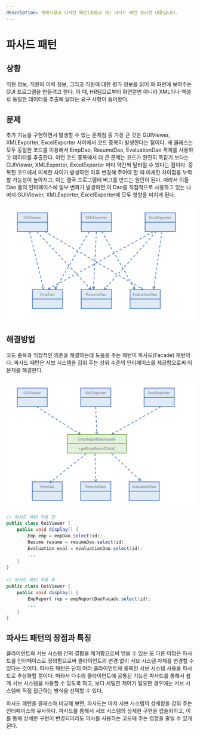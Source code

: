 ```yaml
---
description: 객체지향과 디자인 패턴(최범균 저) 파사드 패턴 정리한 내용입니다.
---
```


# 파사드 패턴

## 상황

직원 정보, 직원의 이력 정보, 그리고 직원에 대한 평가 정보를 읽어 와 화면에 보여주는 GUI 프로그램을 만들려고 한다. 이 때, HR팀으로부터 화면뿐만 아니라 XML이나 엑셀로 동일한 데이터를 추출해 달라는 요구 사항이 들어왔다.

## 문제

추가 기능을 구현하면서 발생할 수 있는 문제점 중 가장 큰 것은 GUIViewer, XMLExporter, ExcelExporter 사이에서 코드 중복이 발생한다는 점이다. 새 클래스는 모두 동일한 코드를 이용해서 EmpDao, ResumeDao, EvaluationDao 객체를 사용하고 데이터를 추출한다. 이런 코드 중복에서 더 큰 문제는 코드가 완전히 똑같기 보다는 GUIViewer, XMLExporter, ExcelExporter 마다 약간씩 달라질 수 있다는 점이다. 중복된 코드에서 미세한 차이가 발생하면 이후 변경해 주어야 할 때 미세한 차이점을 누락할 가능성이 높아지고, 이는 결국 프로그램에 버그를 만드는 원인이 된다. 따라서 이들 Dao 들의 인터페이스에 일부 변화가 발생하면 이 Dao를 직접적으로 사용하고 있는 나머지 GUIViewer, XMLExporter, ExcelExporter에 모두 영향을 미치게 된다.

![](../../../.gitbook/assets/1%20%2819%29.png)

## 해결방법

코드 중복과 직접적인 의존을 해결하는데 도움을 주는 패턴이 파사드\(Facade\) 패턴이다. 파사드 패턴은 서브 시스템을 감춰 주는 상위 수준의 인터페이스를 제공함으로써 이 문제를 해결한다.

![](../../../.gitbook/assets/2%20%289%29.png)

```java
// 파사드 패턴 적용 전
public class GuiViewer {
    public void display() {
        Emp emp = empDao.select(id);
        Resume resume = resumeDao.select(id);
        Evaluation eval = evaluationDao.select(id);
        ...
    }
}

// 파사드 패턴 적용 후
public class GuiViewer {
    public void display() {
        EmpReport rep = empReportDaoFacade.select(id);
        ...
    }
}
```

## 파사드 패턴의 장점과 특징

클라이언트와 서브 시스템 간의 결합을 제거함으로써 얻을 수 있는 또 다른 이점은 파사드를 인터페이스로 정의함으로써 클라이언트의 변경 없이 서브 시스템 자체를 변경할 수 있다는 것이다. 파사드 패턴은 단지 여러 클라이언트에 중복된 서브 시스템 사용을 파사드로 추상화할 뿐이다. 따라서 다수의 클라이언트에 공통된 기능은 파사드를 통해서 쉽게 서브 시스템을 사용할 수 있도록 하고, 보다 세밀한 제어가 필요한 경우에는 서브 시스템에 직접 접근하는 방식을 선택할 수 있다.

파사드 패턴을 클래스와 비교해 보면, 파사드는 마치 서브 시스템의 상세함을 감춰 주는 인터페이스와 유사하다. 파사드를 통해서 서브 시스템의 상세한 구현을 캡슐화하고, 이를 통해 상세한 구현이 변경되더라도 파사를 사용하는 코드에 주는 영향을 줄일 수 있게 된다.

